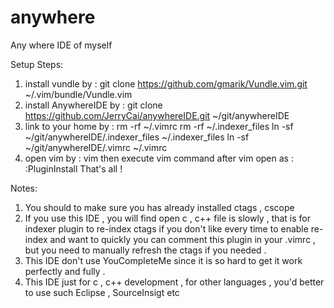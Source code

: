 # anywhere
Any where IDE of myself

Setup Steps:
1. install vundle by :
	git clone https://github.com/gmarik/Vundle.vim.git ~/.vim/bundle/Vundle.vim
2. install AnywhereIDE by :
        git clone https://github.com/JerryCai/anywhereIDE.git ~/git/anywhereIDE
3. link to your home by :
	rm -rf ~/.vimrc
   	rm -rf ~/.indexer_files
   	ln -sf ~/git/anywhereIDE/.indexer_files ~/.indexer_files
   	ln -sf ~/git/anywhereIDE/.vimrc ~/.vimrc
4. open vim by :
	vim
   then execute vim command after vim open as :
        :PluginInstall
   That's all !


Notes:
1) You should to make sure you has already installed ctags , cscope
2) If you use this IDE , you will find open c , c++ file is slowly ,
   that is for indexer plugin to re-index ctags
   if you don't like every time to enable re-index and want to quickly 
   you can comment this plugin in your .vimrc , but you need to manually
   refresh the ctags if you needed .
3) This IDE don't use YouCompleteMe since it is so hard to get it work perfectly and fully .
4) This IDE just for c , c++ development , for other languages , you'd better to use such Eclipse , SourceInsigt etc
